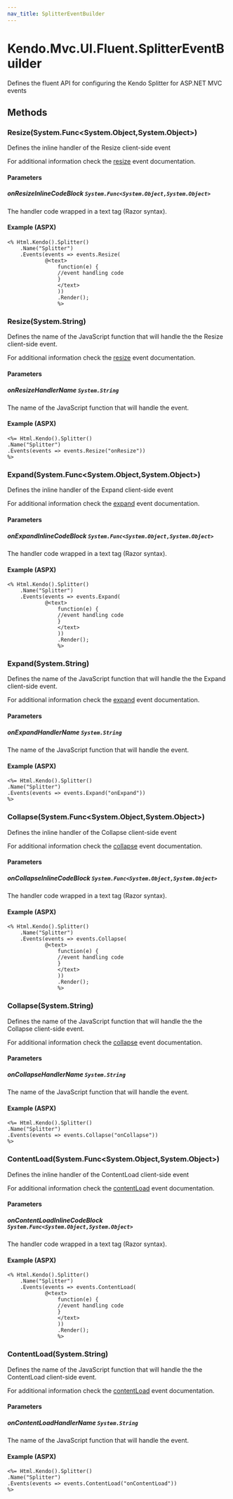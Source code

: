 ```yaml
---
nav_title: SplitterEventBuilder
---
```


# Kendo.Mvc.UI.Fluent.SplitterEventBuilder
Defines the fluent API for configuring the Kendo Splitter for ASP.NET MVC events




## Methods


### Resize(System.Func\<System.Object,System.Object\>)
Defines the inline handler of the Resize client-side event

For additional information check the [resize](/api/web/splitter#events-resize) event documentation.


#### Parameters

##### onResizeInlineCodeBlock `System.Func<System.Object,System.Object>`
The handler code wrapped in a text tag (Razor syntax).




#### Example (ASPX)
    <% Html.Kendo().Splitter()
        .Name("Splitter")
        .Events(events => events.Resize(
                @<text>
                    function(e) {
                    //event handling code
                    }
                    </text>
                    ))
                    .Render();
                    %>


### Resize(System.String)
Defines the name of the JavaScript function that will handle the the Resize client-side event.

For additional information check the [resize](/api/web/splitter#events-resize) event documentation.


#### Parameters

##### onResizeHandlerName `System.String`
The name of the JavaScript function that will handle the event.




#### Example (ASPX)
    <%= Html.Kendo().Splitter()
    .Name("Splitter")
    .Events(events => events.Resize("onResize"))
    %>


### Expand(System.Func\<System.Object,System.Object\>)
Defines the inline handler of the Expand client-side event

For additional information check the [expand](/api/web/splitter#events-expand) event documentation.


#### Parameters

##### onExpandInlineCodeBlock `System.Func<System.Object,System.Object>`
The handler code wrapped in a text tag (Razor syntax).




#### Example (ASPX)
    <% Html.Kendo().Splitter()
        .Name("Splitter")
        .Events(events => events.Expand(
                @<text>
                    function(e) {
                    //event handling code
                    }
                    </text>
                    ))
                    .Render();
                    %>


### Expand(System.String)
Defines the name of the JavaScript function that will handle the the Expand client-side event.

For additional information check the [expand](/api/web/splitter#events-expand) event documentation.


#### Parameters

##### onExpandHandlerName `System.String`
The name of the JavaScript function that will handle the event.




#### Example (ASPX)
    <%= Html.Kendo().Splitter()
    .Name("Splitter")
    .Events(events => events.Expand("onExpand"))
    %>


### Collapse(System.Func\<System.Object,System.Object\>)
Defines the inline handler of the Collapse client-side event

For additional information check the [collapse](/api/web/splitter#events-collapse) event documentation.


#### Parameters

##### onCollapseInlineCodeBlock `System.Func<System.Object,System.Object>`
The handler code wrapped in a text tag (Razor syntax).




#### Example (ASPX)
    <% Html.Kendo().Splitter()
        .Name("Splitter")
        .Events(events => events.Collapse(
                @<text>
                    function(e) {
                    //event handling code
                    }
                    </text>
                    ))
                    .Render();
                    %>


### Collapse(System.String)
Defines the name of the JavaScript function that will handle the the Collapse client-side event.

For additional information check the [collapse](/api/web/splitter#events-collapse) event documentation.


#### Parameters

##### onCollapseHandlerName `System.String`
The name of the JavaScript function that will handle the event.




#### Example (ASPX)
    <%= Html.Kendo().Splitter()
    .Name("Splitter")
    .Events(events => events.Collapse("onCollapse"))
    %>


### ContentLoad(System.Func\<System.Object,System.Object\>)
Defines the inline handler of the ContentLoad client-side event

For additional information check the [contentLoad](/api/web/splitter#events-contentLoad) event documentation.


#### Parameters

##### onContentLoadInlineCodeBlock `System.Func<System.Object,System.Object>`
The handler code wrapped in a text tag (Razor syntax).




#### Example (ASPX)
    <% Html.Kendo().Splitter()
        .Name("Splitter")
        .Events(events => events.ContentLoad(
                @<text>
                    function(e) {
                    //event handling code
                    }
                    </text>
                    ))
                    .Render();
                    %>


### ContentLoad(System.String)
Defines the name of the JavaScript function that will handle the the ContentLoad client-side event.

For additional information check the [contentLoad](/api/web/splitter#events-contentLoad) event documentation.


#### Parameters

##### onContentLoadHandlerName `System.String`
The name of the JavaScript function that will handle the event.




#### Example (ASPX)
    <%= Html.Kendo().Splitter()
    .Name("Splitter")
    .Events(events => events.ContentLoad("onContentLoad"))
    %>



